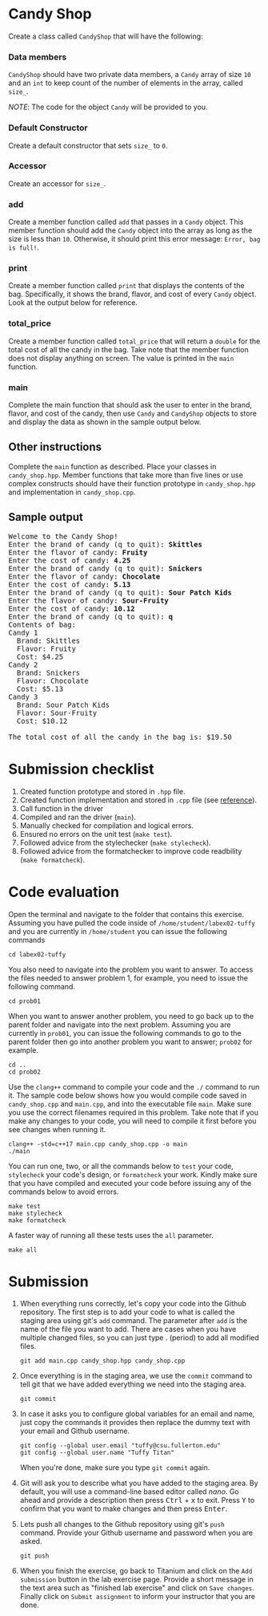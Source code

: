 # Candy Shop
Create a class called `CandyShop` that will have the following:

### Data members
`CandyShop` should have two private data members, a `Candy` array of size `10` and an `int` to keep count
of the number of elements in the array, called `size_`.

*NOTE*: The code for the object `Candy` will be provided to you.

### Default Constructor
Create a default constructor that sets `size_` to `0`.

### Accessor
Create an accessor for `size_`.

### add
Create a member function called `add` that passes in a `Candy` object. This member function should add the `Candy`
object into the array as long as the size is less than `10`. Otherwise, it should print this error message: `Error, bag is full!`.

### print
Create a member function called `print` that displays the contents of the bag. Specifically, it shows the brand, flavor, and cost of every `Candy` object. Look at the output below for reference.

### total_price
Create a member function called `total_price` that will return a `double` for the total cost of all the candy in the bag. Take note that the member function does not display anything on screen. The value is printed in the `main` function.

### main
Complete the main function that should ask the user to enter in the brand, flavor, and cost of the candy, then use `Candy` 
and `CandyShop` objects to store and display the data as shown in the sample output below.

## Other instructions
Complete the `main` function as described. Place your classes in `candy_shop.hpp`. Member functions that take more than five lines or use complex constructs should have their function prototype in `candy_shop.hpp` and implementation in `candy_shop.cpp`.

## Sample output
<pre>
Welcome to the Candy Shop!
Enter the brand of candy (q to quit): <b>Skittles</b>
Enter the flavor of candy: <b>Fruity</b>
Enter the cost of candy: <b>4.25</b>
Enter the brand of candy (q to quit): <b>Snickers</b>
Enter the flavor of candy: <b>Chocolate</b>
Enter the cost of candy: <b>5.13</b>
Enter the brand of candy (q to quit): <b>Sour Patch Kids</b>
Enter the flavor of candy: <b>Sour-Fruity</b>
Enter the cost of candy: <b>10.12</b>
Enter the brand of candy (q to quit): <b>q</b>
Contents of bag:
Candy 1
  Brand: Skittles
  Flavor: Fruity
  Cost: $4.25
Candy 2
  Brand: Snickers
  Flavor: Chocolate
  Cost: $5.13
Candy 3
  Brand: Sour Patch Kids
  Flavor: Sour-Fruity
  Cost: $10.12

The total cost of all the candy in the bag is: $19.50
</pre>

# Submission checklist
1. Created function prototype and stored in `.hpp` file.
1. Created function implementation and stored in `.cpp` file (see [reference](https://github.com/ILXL-guides/function-file-organization)).
1. Call function in the driver
1. Compiled and ran the driver (`main`).
1. Manually checked for compilation and logical errors.
1. Ensured no errors on the unit test (`make test`).
1. Followed advice from the stylechecker (`make stylecheck`).
1. Followed advice from the formatchecker to improve code readbility (`make formatcheck`).

# Code evaluation
Open the terminal and navigate to the folder that contains this exercise. Assuming you have pulled the code inside of `/home/student/labex02-tuffy` and you are currently in `/home/student` you can issue the following commands

```
cd labex02-tuffy
```

You also need to navigate into the problem you want to answer. To access the files needed to answer problem 1, for example, you need to issue the following command.

```
cd prob01
```

When you want to answer another problem, you need to go back up to the parent folder and navigate into the next problem. Assuming you are currently in `prob01`, you can issue the following commands to go to the parent folder then go into another problem you want to answer; `prob02` for example.

```
cd ..
cd prob02
```

Use the `clang++` command to compile your code and the `./` command to run it. The sample code below shows how you would compile code saved in `candy_shop.cpp` and `main.cpp`, and into the executable file `main`. Make sure you use the correct filenames required in this problem.  Take note that if you make any changes to your code, you will need to compile it first before you see changes when running it.

```
clang++ -std=c++17 main.cpp candy_shop.cpp -o main
./main
```

You can run one, two, or all the commands below to `test` your code, `stylecheck` your code's design, or `formatcheck` your work. Kindly make sure that you have compiled and executed your code before issuing any of the commands below to avoid errors.

```
make test
make stylecheck
make formatcheck
```

A faster way of running all these tests uses the `all` parameter.

```
make all
```

# Submission
1. When everything runs correctly,  let's copy your code into the Github repository. The first step is to add your code to what is called the staging area using git's `add` command. The parameter after `add` is the name of the file you want to add. There are cases when you have multiple changed files, so you can just type . (period) to add all modified files.

    ```
    git add main.cpp candy_shop.hpp candy_shop.cpp
    ```
1. Once everything is in the staging area, we use the `commit` command to tell git that we have added everything we need into the staging area.

    ```
    git commit
    ```
1. In case it asks you  to configure global variables for an email and name, just copy the commands it provides then replace the dummy text with your email and Github username.

    ```
    git config --global user.email "tuffy@csu.fullerton.edu"
    git config --global user.name "Tuffy Titan"
    ```
    When you're done, make sure you type `git commit` again.    
1. Git will ask you to describe what you have added to the staging area. By default, you will use a command-line based editor called *nano*. Go ahead and provide a description then press <kbd>Ctrl</kbd> + <kbd>x</kbd> to exit. Press <kbd>Y</kbd> to confirm that you want to make changes and then press <kbd>Enter</kbd>.
1. Lets push all changes to the Github repository using git's `push` command. Provide your Github username and password when you are asked.

    ```
    git push
    ```
1. When you finish the exercise, go back to Titanium and click on the `Add submission` button in the lab exercise page. Provide a short message in the text area such as "finished lab exercise" and click on `Save changes`. Finally click on `Submit assignment` to inform your instructor that you are done.
